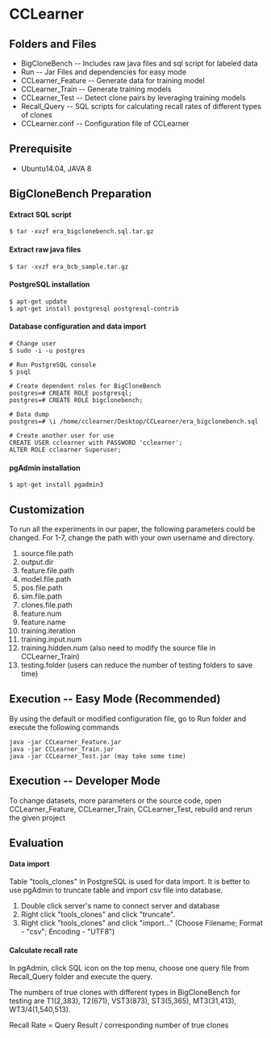 # CCLearner

## Folders and Files
- BigCloneBench -- Includes raw java files and sql script for labeled data
- Run -- Jar Files and dependencies for easy mode
- CCLearner_Feature -- Generate data for training model
- CCLearner_Train -- Generate training models
- CCLearner_Test -- Detect clone pairs by leveraging training models
- Recall_Query -- SQL scripts for calculating recall rates of different types of clones
- CCLearner.conf -- Configuration file of CCLearner

## Prerequisite
- Ubuntu14.04, JAVA 8

## BigCloneBench Preparation
#### Extract SQL script
```
$ tar -xvzf era_bigclonebench.sql.tar.gz
```
#### Extract raw java files
```
$ tar -xvzf era_bcb_sample.tar.gz
```
#### PostgreSQL installation
```
$ apt-get update
$ apt-get install postgresql postgresql-contrib
```
#### Database configuration and data import
```
# Change user
$ sudo -i -u postgres

# Run PostgreSQL console
$ psql

# Create dependent roles for BigCloneBench
postgres=# CREATE ROLE postgresql;
postgres=# CREATE ROLE bigclonebench;

# Data dump
postgres=# \i /home/cclearner/Desktop/CCLearner/era_bigclonebench.sql

# Create another user for use
CREATE USER cclearner with PASSWORD 'cclearner';
ALTER ROLE cclearner Superuser;
```
#### pgAdmin installation
```
$ apt-get install pgadmin3
```

## Customization
To run all the experiments in our paper, the following parameters could be changed. For 1-7, change the path with your own username and directory.
1. source.file.path
2. output.dir
3. feature.file.path
4. model.file.path
5. pos.file.path
6. sim.file.path
7. clones.file.path
8. feature.num  
9. feature.name
10. training.iteration
11. training.input.num
12. training.hidden.num (also need to modify the source file in CCLearner_Train)
13. testing.folder (users can reduce the number of testing folders to save time)

## Execution -- Easy Mode (Recommended)
By using the default or modified configuration file, go to Run folder and execute the following commands
```
java -jar CCLearner_Feature.jar
java -jar CCLearner_Train.jar
java -jar CCLearner_Test.jar (may take some time)
```

## Execution -- Developer Mode
To change datasets, more parameters or the source code, open CCLearner_Feature, CCLearner_Train, CCLearner_Test, rebuild and rerun the given project  

## Evaluation
#### Data import
Table "tools_clones" in PostgreSQL is used for data import. It is better to use pgAdmin to truncate table 
and import csv file into database.
1. Double click server's name to connect server and database
2. Right click "tools_clones" and click "truncate".
3. Right click "tools_clones" and click "import..." (Choose Filename; Format - "csv"; Encoding - "UTF8")

#### Calculate recall rate
In pgAdmin, click SQL icon on the top menu, choose one query file from Recall_Query folder and execute 
the query.

The numbers of true clones with different types in BigCloneBench for testing are T1(2,383), T2(671), VST3(873), ST3(5,365), MT3(31,413), WT3/4(1,540,513).

Recall Rate = Query Result / corresponding number of true clones
